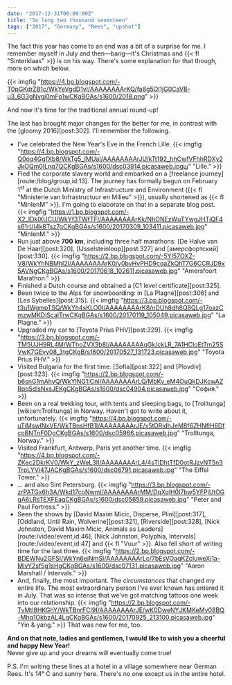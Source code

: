 ```yaml
---
date: "2017-12-31T00:00:00Z"
title: "So long two thousand seventeen"
tags: ["2017", "Germany", "Rees", "upshot"]
---
```


The fact this year has come to an end was a bit of a surprise for me. I remember myself in July and then—bang—it's Christmas and {{< fl "Sinterklaas" >}} is on his way. There's some explanation for that though, more on which below.

{{< imgfig "https://4.bp.blogspot.com/-T0pGKdrZB1c/WkYeVgdD1vI/AAAAAAAArKQ/fa8g5Ol1jG0CaVB-u3_6G3gNvgj0mFp1wCKgBGAs/s1600/2018.png" >}}

And now it's time for the traditional annual round-up!

The last has brought major changes for the better for me, in contrast with the [gloomy 2016][post:302]. I'll remember the following.

<!--more-->

* I've celebrated the New Year's Eve in the French Lille.
{{< imgfig "https://4.bp.blogspot.com/-Q0oq4GgfXb8/WkTg5_IMUaI/AAAAAAAArJU/kTt192_hhCwfVFhhRDXy2JkOQm0ILnq7QCKgBGAs/s1600/dsc03914.picasaweb.jpgш" "Lille." >}}
* Fled the corporate slavery world and embarked on a [freelance journey][route:/blog/group,id:13]. The journey has formally begun on February 1<sup>st</sup> at the Dutch Ministry of Infrastructure and Environment ({{< fl "Ministerie van Infrastructuur en Milieu" >}}), usually shortened as {{< fl "MinIenM" >}}. I'm going to elaborate on that in a separate blog post.
{{< imgfig "https://1.bp.blogspot.com/-X2_lDklXUCU/WkYf3TWfTFI/AAAAAAAArKk/NhONEzWuTYwgJHTjQF4s61rUl4k8Tsz7gCKgBGAs/s1600/20170309_103411.picasaweb.jpg" "MinIenM." >}}
* Run just above **700 km**, including three half marathons: [De Halve van De Haar][post:320], [IJsselsteinloop][post:327] and [амерсфортский][post:330].
{{< imgfig "https://2.bp.blogspot.com/-5YI57OXZ-V8/WkYhNBMhI2I/AAAAAAAArK0/y0bvHvPHD9cqaZkQhT7G6CCRJD9x5AVNgCKgBGAs/s1600/20170618_102611.picasaweb.jpg" "Amersfoort Marathon." >}}
* Finished a Dutch course and obtained a [C1 level certificate][post:325].
* Been twice to the Alps for snowboarding: in [La Plagne][post:306] and [Les Sybelles][post:315].
{{< imgfig "https://3.bp.blogspot.com/-f3u1WgmpTSQ/WkYh4sKLO0I/AAAAAAAArK8/nDUh8dh8Q8QLg17oazCmzwMKDiScalTrwCKgBGAs/s1600/20170119_105049.picasaweb.jpg" "La Plagne." >}}
* Upgraded my car to [Toyota Prius PHV][post:329].
{{< imgfig "https://3.bp.blogspot.com/-TM5UJH9RL4M/WThoZVX3b8I/AAAAAAAAqGk/ckLR_7A1HCIoEtTm25SVwK7GEvy08_3tgCKgB/s1600/20170527_131723.picasaweb.jpg" "Toyota Prius PHV." >}}
* Visited Bulgaria for the first time: [Sofia][post:322] and [Plovdiv][post:323].
{{< imgfig "https://2.bp.blogspot.com/-b6snG1mAhyQ/WkYlNG1ICnI/AAAAAAAArLQ/MbKv_eM4OuQkDJKcwAZRqq5dlsNxsJEKgCKgBGAs/s1600/dsc04904.picasaweb.jpg" "София." >}}
* Been on a real trekking tour, with tents and sleeping bags, to [Trolltunga][wiki:en:Trolltunga] in Norway. Haven't got to write about it, unfortunately.
{{< imgfig "https://4.bp.blogspot.com/-uTiMswINxVE/WkTBnsHfB1I/AAAAAAAArJE/x5tDRidhJeM8f6ZHNflH6DfcoBNTnF0DgCKgBGAs/s1600/dsc05966.picasaweb.jpg" "Trolltunga, Norway." >}}
* Visited Frankfurt, Antwerp, Paris yet another time.
{{< imgfig "https://4.bp.blogspot.com/-ZKec2DkrKV0/WkY_zWeL3II/AAAAAAAArL4/4sTIDhtTfD0otRJzvNT5n3TrpLYVi47JACKgBGAs/s1600/dsc06791.picasaweb.jpg" "The Eiffel Tower." >}}
* … and also Sint Petersburg.
{{< imgfig "https://3.bp.blogspot.com/-zrPATGx6h3A/Wkd17coNwmI/AAAAAAAArMM/DqXqlH0I7bw5YFPjUtOGgA6LRsTEXFEagCKgBGAs/s1600/dsc05659.picasaweb.jpg" "Peter and Paul Fortress." >}}
* Seen the shows by [David Maxim Micic, Disperse, Plini][post:317], [Oddland, Until Rain, Wolverine][post:321], [Riverside][post:328], [Nick Johnston, David Maxim Micic, Animals as Leaders][route:/video/event,id:46], [Nick Johnston, Polyphia, Intervals][route:/video/event,id:47] and {{< fl "Vuur" >}}. Also fell short of writing time for the last three.
{{< imgfig "https://2.bp.blogspot.com/-BDEWNu2GFSI/WkYn6eiNmSI/AAAAAAAArLc/7bEsVOaqKZcIuweXj1a-MlvY2sf5g1sHgCKgBGAs/s1600/dsc07131.picasaweb.jpg" "Aaron Marshall / Intervals." >}}
* And, finally, the most important. The *circumstances* that changed my entire life. The most extraordinary person I've ever known has entered it in July. That was so intense that we've got matching tattoos one week into our relationship.
{{< imgfig "https://2.bp.blogspot.com/-TvMtl8HKGhY/WkTBnrFCI9I/AAAAAAAArJE/wK0DweNYJKMKeMv08BQ-Mhq1OkbzAL4LgCKgBGAs/s1600/20170925_213100.picasaweb.jpg" "Yin & yang." >}}
That was new for me, too.

<p class="text-center">
    <b>And on that note, ladies and gentlemen, I would like to wish you a cheerful and happy New Year!</b><br>
    Never give up and your dreams will eventually come true!
</p>

P.S. I'm writing these lines at a hotel in a village somewhere near German Rees. It's 14° C and sunny here. There's no one except us in the entire hotel.
